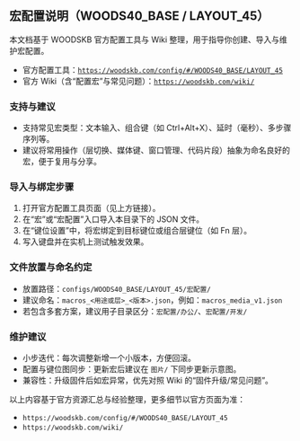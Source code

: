 ## 宏配置说明（WOODS40_BASE / LAYOUT_45）

本文档基于 WOODSKB 官方配置工具与 Wiki 整理，用于指导你创建、导入与维护宏配置。

- 官方配置工具：[`https://woodskb.com/config/#/WOODS40_BASE/LAYOUT_45`](https://woodskb.com/config/#/WOODS40_BASE/LAYOUT_45)
- 官方 Wiki（含“配置宏”与常见问题）：[`https://woodskb.com/wiki/`](https://woodskb.com/wiki/)

### 支持与建议

- 支持常见宏类型：文本输入、组合键（如 Ctrl+Alt+X）、延时（毫秒）、多步骤序列等。
- 建议将常用操作（层切换、媒体键、窗口管理、代码片段）抽象为命名良好的宏，便于复用与分享。

### 导入与绑定步骤

1. 打开官方配置工具页面（见上方链接）。
2. 在“宏”或“宏配置”入口导入本目录下的 JSON 文件。
3. 在“键位设置”中，将宏绑定到目标键位或组合层键位（如 Fn 层）。
4. 写入键盘并在实机上测试触发效果。

### 文件放置与命名约定

- 放置路径：`configs/WOODS40_BASE/LAYOUT_45/宏配置/`
- 建议命名：`macros_<用途或层>_<版本>.json`，例如：`macros_media_v1.json`
- 若包含多套方案，建议用子目录区分：`宏配置/办公/`、`宏配置/开发/`

### 维护建议

- 小步迭代：每次调整新增一个小版本，方便回滚。
- 配置与键位图同步：更新宏后建议在 `图片/` 下同步更新示意图。
- 兼容性：升级固件后如宏异常，优先对照 Wiki 的“固件升级/常见问题”。

以上内容基于官方资源汇总与经验整理，更多细节以官方页面为准：
- `https://woodskb.com/config/#/WOODS40_BASE/LAYOUT_45`
- `https://woodskb.com/wiki/`


